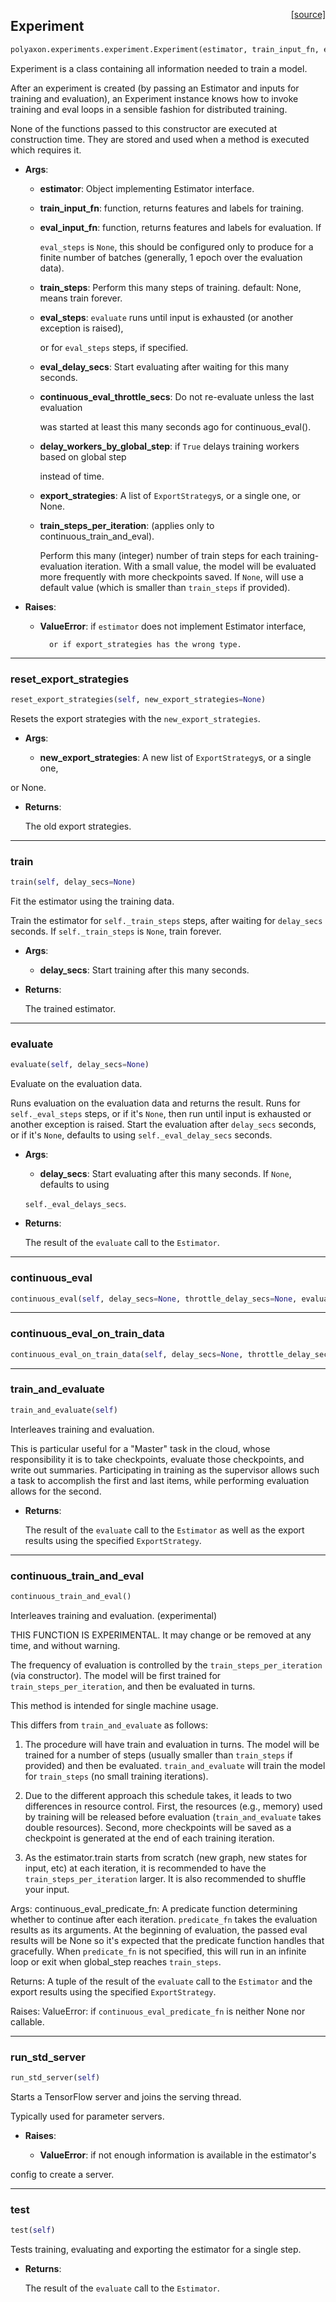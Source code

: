 <span style="float:right;">[[source]](https://github.com/polyaxon/polyaxon/blob/master/polyaxon/experiments/experiment.py#L15)</span>
## Experiment

```python
polyaxon.experiments.experiment.Experiment(estimator, train_input_fn, eval_input_fn, train_steps=None, eval_steps=10, train_hooks=None, eval_hooks=None, eval_delay_secs=0, continuous_eval_throttle_secs=60, delay_workers_by_global_step=False, export_strategies=None, train_steps_per_iteration=100)
```

Experiment is a class containing all information needed to train a model.

After an experiment is created (by passing an Estimator and inputs for
training and evaluation), an Experiment instance knows how to invoke training
and eval loops in a sensible fashion for distributed training.


None of the functions passed to this constructor are executed at construction time.
They are stored and used when a method is executed which requires it.

- __Args__:

	- __estimator__: Object implementing Estimator interface.

	- __train_input_fn__: function, returns features and labels for training.

	- __eval_input_fn__: function, returns features and labels for evaluation. If

		`eval_steps` is `None`, this should be configured only to produce for a
		finite number of batches (generally, 1 epoch over the evaluation data).
	- __train_steps__: Perform this many steps of training.  default: None, means train forever.

	- __eval_steps__: `evaluate` runs until input is exhausted (or another exception is raised),

		or for `eval_steps` steps, if specified.
	- __eval_delay_secs__: Start evaluating after waiting for this many seconds.

	- __continuous_eval_throttle_secs__: Do not re-evaluate unless the last evaluation

		was started at least this many seconds ago for continuous_eval().
	- __delay_workers_by_global_step__: if `True` delays training workers based on global step

		instead of time.
	- __export_strategies__: A list of `ExportStrategy`s, or a single one, or None.

	- __train_steps_per_iteration__: (applies only to continuous_train_and_eval).

		Perform this many (integer) number of train steps for each training-evaluation
		iteration. With a small value, the model will be evaluated more frequently
		with more checkpoints saved. If `None`, will use a default value
		(which is smaller than `train_steps` if provided).

- __Raises__:

	- __ValueError__: if `estimator` does not implement Estimator interface,

			or if export_strategies has the wrong type.


----

### reset_export_strategies


```python
reset_export_strategies(self, new_export_strategies=None)
```


Resets the export strategies with the `new_export_strategies`.

- __Args__:

  - __new_export_strategies__: A new list of `ExportStrategy`s, or a single one,

or None.

- __Returns__:

  The old export strategies.


----

### train


```python
train(self, delay_secs=None)
```


Fit the estimator using the training data.

Train the estimator for `self._train_steps` steps, after waiting for `delay_secs` seconds.
If `self._train_steps` is `None`, train forever.

- __Args__:

	- __delay_secs__: Start training after this many seconds.


- __Returns__:

	The trained estimator.


----

### evaluate


```python
evaluate(self, delay_secs=None)
```


Evaluate on the evaluation data.

Runs evaluation on the evaluation data and returns the result. Runs for
`self._eval_steps` steps, or if it's `None`, then run until input is
exhausted or another exception is raised. Start the evaluation after
`delay_secs` seconds, or if it's `None`, defaults to using
`self._eval_delay_secs` seconds.

- __Args__:

	- __delay_secs__: Start evaluating after this many seconds. If `None`, defaults to using

	`self._eval_delays_secs`.

- __Returns__:

	The result of the `evaluate` call to the `Estimator`.


----

### continuous_eval


```python
continuous_eval(self, delay_secs=None, throttle_delay_secs=None, evaluate_checkpoint_only_once=True, continuous_eval_predicate_fn=None)
```


----

### continuous_eval_on_train_data


```python
continuous_eval_on_train_data(self, delay_secs=None, throttle_delay_secs=None, continuous_eval_predicate_fn=None)
```


----

### train_and_evaluate


```python
train_and_evaluate(self)
```


Interleaves training and evaluation.

This is particular useful for a "Master" task in the cloud, whose responsibility
it is to take checkpoints, evaluate those checkpoints, and write out summaries.
Participating in training as the supervisor allows such a task to accomplish
the first and last items, while performing evaluation allows for the second.

- __Returns__:

	The result of the `evaluate` call to the `Estimator` as well as the
	export results using the specified `ExportStrategy`.


----

### continuous_train_and_eval


```python
continuous_train_and_eval()
```


Interleaves training and evaluation. (experimental)

THIS FUNCTION IS EXPERIMENTAL. It may change or be removed at any time, and without warning.


The frequency of evaluation is controlled by the `train_steps_per_iteration`
(via constructor). The model will be first trained for
`train_steps_per_iteration`, and then be evaluated in turns.

This method is intended for single machine usage.

This differs from `train_and_evaluate` as follows:
  1. The procedure will have train and evaluation in turns. The model
  will be trained for a number of steps (usually smaller than `train_steps`
  if provided) and then be evaluated.  `train_and_evaluate` will train the
  model for `train_steps` (no small training iterations).

  2. Due to the different approach this schedule takes, it leads to two
  differences in resource control. First, the resources (e.g., memory) used
  by training will be released before evaluation (`train_and_evaluate` takes
  double resources). Second, more checkpoints will be saved as a checkpoint
  is generated at the end of each training iteration.

  3. As the estimator.train starts from scratch (new graph, new states for
  input, etc) at each iteration, it is recommended to have the
  `train_steps_per_iteration` larger. It is also recommended to shuffle your
  input.

Args:
  continuous_eval_predicate_fn: A predicate function determining whether to
continue after each iteration. `predicate_fn` takes the evaluation
results as its arguments. At the beginning of evaluation, the passed
eval results will be None so it's expected that the predicate function
handles that gracefully. When `predicate_fn` is not specified, this will
run in an infinite loop or exit when global_step reaches `train_steps`.

Returns:
  A tuple of the result of the `evaluate` call to the `Estimator` and the
  export results using the specified `ExportStrategy`.

Raises:
  ValueError: if `continuous_eval_predicate_fn` is neither None nor
callable.

----

### run_std_server


```python
run_std_server(self)
```


Starts a TensorFlow server and joins the serving thread.

Typically used for parameter servers.

- __Raises__:

  - __ValueError__: if not enough information is available in the estimator's

config to create a server.


----

### test


```python
test(self)
```


Tests training, evaluating and exporting the estimator for a single step.

- __Returns__:

  The result of the `evaluate` call to the `Estimator`.
